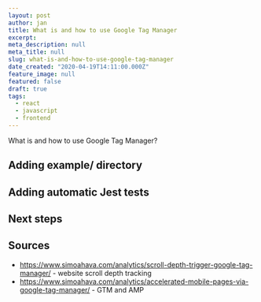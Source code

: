 ```yaml
---
layout: post
author: jan
title: What is and how to use Google Tag Manager
excerpt:
meta_description: null
meta_title: null
slug: what-is-and-how-to-use-google-tag-manager
date_created: "2020-04-19T14:11:00.000Z"
feature_image: null
featured: false
draft: true
tags:
  - react
  - javascript
  - frontend
---
```


What is and how to use Google Tag Manager?

## Adding example/ directory

## Adding automatic Jest tests

## Next steps

## Sources

- https://www.simoahava.com/analytics/scroll-depth-trigger-google-tag-manager/ - website scroll depth tracking
- https://www.simoahava.com/analytics/accelerated-mobile-pages-via-google-tag-manager/ - GTM and AMP
